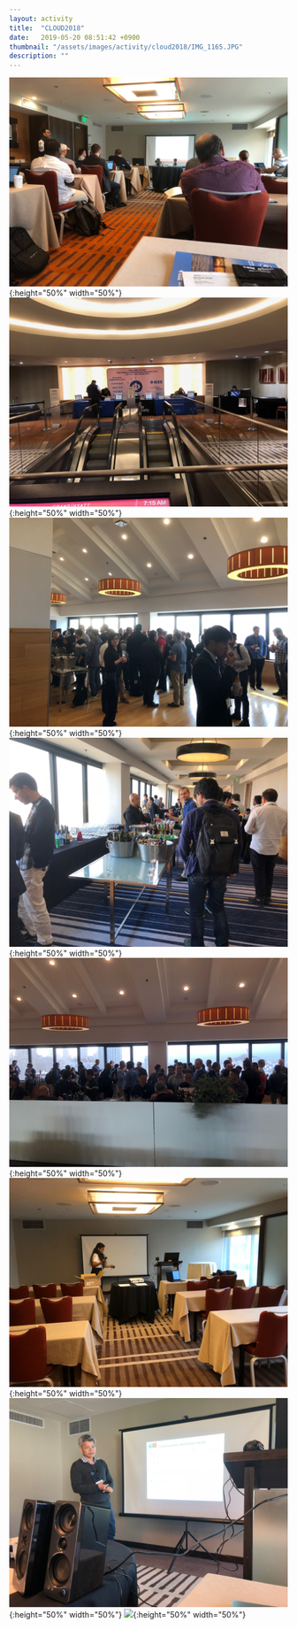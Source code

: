 ```yaml
---
layout: activity
title:  "CLOUD2018"
date:   2019-05-20 08:51:42 +0900
thumbnail: "/assets/images/activity/cloud2018/IMG_1165.JPG"
description: ""
---
```


![](/assets/images/activity/cloud2018/IMG_1052.JPG){:height="50%" width="50%"}
![](/assets/images/activity/cloud2018/IMG_1153.JPG){:height="50%" width="50%"}
![](/assets/images/activity/cloud2018/IMG_1194.JPG){:height="50%" width="50%"}
![](/assets/images/activity/cloud2018/IMG_1195.JPG){:height="50%" width="50%"}
![](/assets/images/activity/cloud2018/IMG_1196.JPG){:height="50%" width="50%"}
![](/assets/images/activity/cloud2018/IMG_1319.JPG){:height="50%" width="50%"}
![](/assets/images/activity/cloud2018/IMG_1320.JPG){:height="50%" width="50%"}
![](/assets/images/activity/cloud2018/IMG_1494.JPG){:height="50%" width="50%"}